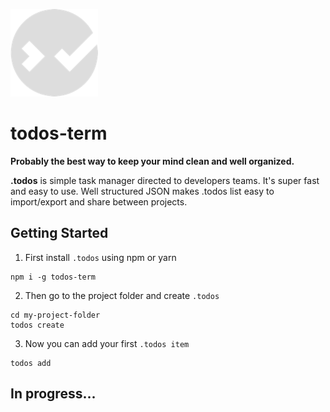 ![.todos](logo.png?raw=true)

todos-term
=========

**Probably the best way to keep your mind clean and well organized.**

**.todos** is simple task manager directed to developers teams. It's super fast and easy to use. Well structured JSON makes .todos list easy to import/export and share between projects.

## Getting Started

1. First install `.todos` using npm or yarn

```
npm i -g todos-term
```

2. Then go to the project folder and create `.todos`

```
cd my-project-folder
todos create
```

3. Now you can add your first `.todos item`

```
todos add
```

## In progress...
